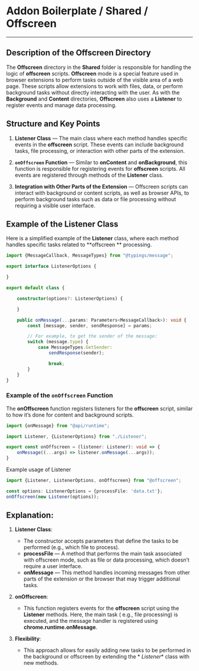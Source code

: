 # Addon Boilerplate / Shared / Offscreen

---

## Description of the **Offscreen** Directory

The **Offscreen** directory in the **Shared** folder is responsible for handling the logic of **offscreen** scripts. **Offscreen** mode is a special feature used in browser extensions to perform tasks outside of the visible area of a web
page. These scripts allow extensions to work with files, data, or perform background tasks without directly interacting
with the user. As with the **Background** and **Content** directories, **Offscreen** also uses a **Listener** to
register events and manage data processing.

## Structure and Key Points

1. **Listener Class** — The main class where each method handles specific events in the **offscreen** script. These
   events can include background tasks, file processing, or interaction with other parts of the extension.

2. **`onOffscreen` Function** — Similar to **onContent** and **onBackground**, this function is responsible for
   registering events for **offscreen** scripts. All events are registered through methods of the **Listener** class.

3. **Integration with Other Parts of the Extension** — Offscreen scripts can interact with background or content
   scripts, as well as browser APIs, to perform background tasks such as data or file processing without requiring a
   visible user interface.

## Example of the Listener Class

Here is a simplified example of the **Listener** class, where each method handles specific tasks related to **offscreen
** processing.

```typescript
import {MessageCallback, MessageTypes} from "@typings/message";

export interface ListenerOptions {

}

export default class {

    constructor(options?: ListenerOptions) {

    }

    public onMessage(...params: Parameters<MessageCallback>): void {
        const [message, sender, sendResponse] = params;

        // For example, to get the sender of the message:
        switch (message.type) {
            case MessageTypes.GetSender:
                sendResponse(sender);

                break;
        }
    }
}
```

### Example of the `onOffscreen` Function

The **onOffscreen** function registers listeners for the **offscreen** script, similar to how it’s done for content and
background scripts.

```typescript
import {onMessage} from "@api/runtime";

import Listener, {ListenerOptions} from "./Listener";

export const onOffscreen = (listener: Listener): void => {
    onMessage((...args) => listener.onMessage(...args));
}
```

Example usage of Listener

```typescript
import {Listener, ListenerOptions, onOffscreen} from "@offscreen";

const options: ListenerOptions = {processFile: 'data.txt'};
onOffscreen(new Listener(options));
```

## Explanation:

1. **Listener Class**:
    - The constructor accepts parameters that define the tasks to be performed (e.g., which file to process).
    - **processFile** — A method that performs the main task associated with offscreen mode, such as file or data
      processing, which doesn’t require a user interface.
    - **onMessage** — This method handles incoming messages from other parts of the extension or the browser that may
      trigger additional tasks.

2. **onOffscreen**:
    - This function registers events for the **offscreen** script using the **Listener** methods. Here, the main task (
      e.g., file processing) is executed, and the message handler is registered using **chrome.runtime.onMessage**.

3. **Flexibility**:
    - This approach allows for easily adding new tasks to be performed in the background or offscreen by extending the *
      *Listener** class with new methods.
